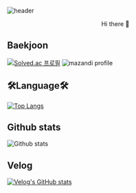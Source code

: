 ![header](https://capsule-render.vercel.app/api?type=Rect&color=auto&height=300&section=header&text=Hyunjoon%20render&fontSize=90)
<p align="center">
Hi there 👋
</p>

## Baekjoon
[![Solved.ac
프로필](http://mazassumnida.wtf/api/v2/generate_badge?boj=junippini83)](https://solved.ac/junippini83)
![mazandi profile](http://mazandi.herokuapp.com/api?handle=junippini83&theme=dark)

## 🛠Language🛠
[![Top Langs](https://github-readme-stats.vercel.app/api/top-langs/?username=Hyunjoon83&langs_count=8)](https://github.com/Hyunjoon83/github-readme-stats)


## Github stats
 ![Github stats](https://github-readme-stats.vercel.app/api?username=Hyunjoon83&theme=vue&show_icons=true)


## Velog
[![Velog's GitHub stats](https://velog-readme-stats.vercel.app/api?name=hyunjoon0803)]((https://velog.io/@hyunjoon0803))

